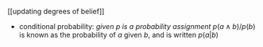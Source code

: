 [[updating degrees of belief]]

- conditional probability:
  *given $p$ is a probability assignment*
  $p(a\land b) / p(b)$ is known as the probability of $a$ given $b$, and is written $p(a|b)$  